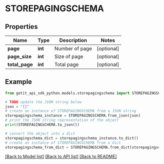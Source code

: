# STOREPAGINGSCHEMA


## Properties

Name | Type | Description | Notes
------------ | ------------- | ------------- | -------------
**page** | **int** | Number of page | [optional] 
**page_size** | **int** | Size of page | [optional] 
**total_page** | **int** | Total page | [optional] 

## Example

```python
from gotit_api_sdk_python.models.storepagingschema import STOREPAGINGSCHEMA

# TODO update the JSON string below
json = "{}"
# create an instance of STOREPAGINGSCHEMA from a JSON string
storepagingschema_instance = STOREPAGINGSCHEMA.from_json(json)
# print the JSON string representation of the object
print(STOREPAGINGSCHEMA.to_json())

# convert the object into a dict
storepagingschema_dict = storepagingschema_instance.to_dict()
# create an instance of STOREPAGINGSCHEMA from a dict
storepagingschema_from_dict = STOREPAGINGSCHEMA.from_dict(storepagingschema_dict)
```
[[Back to Model list]](../README.md#documentation-for-models) [[Back to API list]](../README.md#documentation-for-api-endpoints) [[Back to README]](../README.md)


